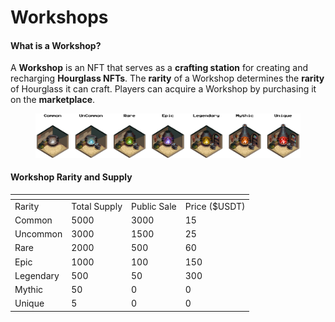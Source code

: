 # Workshops

#### **What is a Workshop?**

A **Workshop** is an NFT that serves as a **crafting station** for creating and recharging **Hourglass NFTs**. The **rarity** of a Workshop determines the **rarity** of Hourglass it can craft. Players can acquire a Workshop by purchasing it on the **marketplace**.

<figure><img src="../../.gitbook/assets/frame rarity workshop.png" alt=""><figcaption></figcaption></figure>

#### **Workshop Rarity and Supply**

<table data-header-hidden><thead><tr><th></th><th></th><th data-hidden></th><th data-hidden></th></tr></thead><tbody><tr><td>Rarity</td><td>Total Supply</td><td>Public Sale</td><td>Price ($USDT)</td></tr><tr><td>Common</td><td>5000</td><td>3000</td><td>15</td></tr><tr><td>Uncommon</td><td>3000</td><td>1500</td><td>25</td></tr><tr><td>Rare</td><td>2000</td><td>500</td><td>60</td></tr><tr><td>Epic</td><td>1000</td><td>100</td><td>150</td></tr><tr><td>Legendary</td><td>500</td><td>50</td><td>300</td></tr><tr><td>Mythic</td><td>50</td><td>0</td><td>0</td></tr><tr><td>Unique</td><td>5</td><td>0</td><td>0</td></tr></tbody></table>

